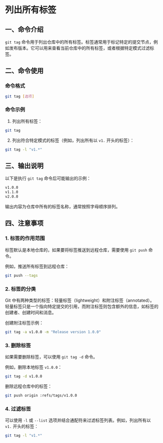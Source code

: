# 列出所有标签

## 一、命令介绍

`git tag` 命令用于列出仓库中的所有标签。标签通常用于标记特定的提交节点，例如发布版本。它可以用来查看当前仓库中的所有标签，或者根据特定模式过滤标签。

## 二、命令使用

### 命令格式

```bash
git tag [选项]
```

### 命令示例

1. 列出所有标签：

```bash
git tag
```

2. 列出符合特定模式的标签（例如，列出所有以 `v1.` 开头的标签）：

```bash
git tag -l "v1.*"
```

## 三、输出说明

以下是执行 `git tag` 命令后可能输出的示例：

```bash
v1.0.0
v1.1.0
v2.0.0
```

输出内容为仓库中所有的标签名称，通常按照字母顺序排列。

## 四、注意事项

### 1. 标签的作用范围

标签默认是本地仓库的，如果要将标签推送到远程仓库，需要使用 `git push` 命令。

例如，推送所有标签到远程仓库：

```bash
git push --tags
```

### 2. 标签的分类

Git 中有两种类型的标签：轻量标签（lightweight）和附注标签（annotated）。轻量标签只是一个指向特定提交的引用，而附注标签则包含额外的信息，如标签的创建者、创建时间和消息。

创建附注标签示例：

```bash
git tag -a v1.0.0 -m "Release version 1.0.0"
```

### 3. 删除标签

如果需要删除标签，可以使用 `git tag -d` 命令。

例如，删除本地标签 `v1.0.0`：

```bash
git tag -d v1.0.0
```

删除远程仓库中的标签：

```bash
git push origin :refs/tags/v1.0.0
```

### 4. 过滤标签

可以使用 `-l` 或 `--list` 选项并结合通配符来过滤标签列表。例如，列出所有以 `v1.` 开头的标签：

```bash
git tag -l "v1.*"
```
